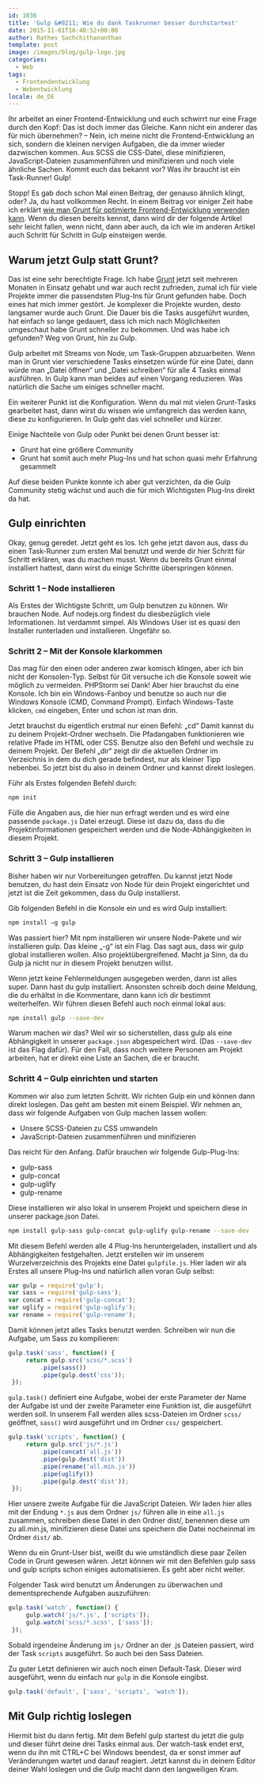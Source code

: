 ```yaml
---
id: 1036
title: 'Gulp &#8211; Wie du dank Taskrunner besser durchstartest'
date: 2015-11-01T16:40:52+00:00
author: Rathes Sachchithananthan
template: post
image: /images/blog/gulp-logo.jpg
categories:
  - Web
tags:
  - Frontendentwicklung
  - Webentwicklung
locale: de_DE
---
```

Ihr arbeitet an einer Frontend-Entwicklung und euch schwirrt nur eine Frage durch den Kopf: Das ist doch immer das Gleiche. Kann nicht ein anderer das für mich übernehmen? – Nein, ich meine nicht die Frontend-Entwicklung an sich, sondern die kleinen nervigen Aufgaben, die da immer wieder dazwischen kommen. Aus SCSS die CSS-Datei, diese minifizieren, JavaScript-Dateien zusammenführen und minifizieren und noch viele ähnliche Sachen. Kommt euch das bekannt vor? Was ihr braucht ist ein Task-Runner! Gulp!

<!--more-->

Stopp! Es gab doch schon Mal einen Beitrag, der genauso ähnlich klingt, oder? Ja, du hast vollkommen Recht. In einem Beitrag vor einiger Zeit habe ich erklärt [wie man Grunt für optimierte Frontend-Entwicklung verwenden kann](https://web-und-die-welt.de/2015/06/grunt-fuer-optimierte-frontend-entwicklung/). Wenn du diesen bereits kennst, dann wird dir der folgende Artikel sehr leicht fallen, wenn nicht, dann aber auch, da ich wie im anderen Artikel auch Schritt für Schritt in Gulp einsteigen werde.

## Warum jetzt Gulp statt Grunt?

Das ist eine sehr berechtigte Frage. Ich habe [Grunt](http://gruntjs.com) jetzt seit mehreren Monaten in Einsatz gehabt und war auch recht zufrieden, zumal ich für viele Projekte immer die passendsten Plug-Ins für Grunt gefunden habe. Doch eines hat mich immer gestört. Je komplexer die Projekte wurden, desto langsamer wurde auch Grunt. Die Dauer bis die Tasks ausgeführt wurden, hat einfach so lange gedauert, dass ich mich nach Möglichkeiten umgeschaut habe Grunt schneller zu bekommen. Und was habe ich gefunden? Weg von Grunt, hin zu Gulp.

Gulp arbeitet mit Streams von Node, um Task-Gruppen abzuarbeiten. Wenn man in Grunt vier verschiedene Tasks einsetzen würde für eine Datei, dann würde man „Datei öffnen“ und „Datei schreiben“ für alle 4 Tasks einmal ausführen. In Gulp kann man beides auf einen Vorgang reduzieren. Was natürlich die Sache um einiges schneller macht.

Ein weiterer Punkt ist die Konfiguration. Wenn du mal mit vielen Grunt-Tasks gearbeitet hast, dann wirst du wissen wie umfangreich das werden kann, diese zu konfigurieren. In Gulp geht das viel schneller und kürzer.

Einige Nachteile von Gulp oder Punkt bei denen Grunt besser ist:

- Grunt hat eine größere Community
- Grunt hat somit auch mehr Plug-Ins und hat schon quasi mehr Erfahrung gesammelt

Auf diese beiden Punkte konnte ich aber gut verzichten, da die Gulp Community stetig wächst und auch die für mich Wichtigsten Plug-Ins direkt da hat.

## Gulp einrichten

Okay, genug geredet. Jetzt geht es los. Ich gehe jetzt davon aus, dass du einen Task-Runner zum ersten Mal benutzt und werde dir hier Schritt für Schritt erklären, was du machen musst. Wenn du bereits Grunt einmal installiert hattest, dann wirst du einige Schritte überspringen können.

### Schritt 1 – Node installieren

Als Erstes der Wichtigste Schritt, um Gulp benutzen zu können. Wir brauchen Node. Auf nodejs.org findest du diesbezüglich viele Informationen. Ist verdammt simpel. Als Windows User ist es quasi den Installer runterladen und installieren. Ungefähr so.

### Schritt 2 – Mit der Konsole klarkommen

Das mag für den einen oder anderen zwar komisch klingen, aber ich bin nicht der Konsolen-Typ. Selbst für Git versuche ich die Konsole soweit wie möglich zu vermeiden. PHPStorm sei Dank! Aber hier brauchst du eine Konsole. Ich bin ein Windows-Fanboy und benutze so auch nur die Windows Konsole (CMD, Command Prompt). Einfach Windows-Taste klicken, `cmd` eingeben, Enter und schon ist man drin.

Jetzt brauchst du eigentlich erstmal nur einen Befehl: „cd“ Damit kannst du zu deinem Projekt-Ordner wechseln. Die Pfadangaben funktionieren wie relative Pfade im HTML oder CSS. Benutze also den Befehl und wechsle zu deinem Projekt. Der Befehl „dir“ zeigt dir die aktuellen Ordner im Verzeichnis in dem du dich gerade befindest, nur als kleiner Tipp nebenbei. So jetzt bist du also in deinem Ordner und kannst direkt loslegen.

Führ als Erstes folgenden Befehl durch:

```bash
npm init
```

Fülle die Angaben aus, die hier nun erfragt werden und es wird eine passende `package.js` Datei erzeugt. Diese ist dazu da, dass du die Projektinformationen gespeichert werden und die Node-Abhängigkeiten in diesem Projekt.

### Schritt 3 – Gulp installieren

Bisher haben wir nur Vorbereitungen getroffen. Du kannst jetzt Node benutzen, du hast dein Einsatz von Node für dein Projekt eingerichtet und jetzt ist die Zeit gekommen, dass du Gulp installierst.

Gib folgenden Befehl in die Konsole ein und es wird Gulp installiert:

```bash
npm install –g gulp
```

Was passiert hier? Mit npm installieren wir unsere Node-Pakete und wir installieren gulp. Das kleine „-g“ ist ein Flag. Das sagt aus, dass wir gulp global installieren wollen. Also projektübergreifened. Macht ja Sinn, da du Gulp ja nicht nur in diesem Projekt benutzen willst.

Wenn jetzt keine Fehlermeldungen ausgegeben werden, dann ist alles super. Dann hast du gulp installiert. Ansonsten schreib doch deine Meldung, die du erhältst in die Kommentare, dann kann ich dir bestimmt weiterhelfen. Wir führen diesen Befehl auch noch einmal lokal aus:

```bash
npm install gulp --save-dev
```

Warum machen wir das? Weil wir so sicherstellen, dass gulp als eine Abhängigkeit in unserer `package.json` abgespeichert wird. (Das `--save-dev` ist das Flag dafür). Für den Fall, dass noch weitere Personen am Projekt arbeiten, hat er direkt eine Liste an Sachen, die er braucht.

### Schritt 4 – Gulp einrichten und starten

Kommen wir also zum letzten Schritt. Wir richten Gulp ein und können dann direkt loslegen. Das geht am besten mit einem Beispiel. Wir nehmen an, dass wir folgende Aufgaben von Gulp machen lassen wollen:

- Unsere SCSS-Dateien zu CSS umwandeln
- JavaScript-Dateien zusammenführen und minifizieren

Das reicht für den Anfang. Dafür brauchen wir folgende Gulp-Plug-Ins:

- gulp-sass
- gulp-concat
- gulp-uglify
- gulp-rename

Diese installieren wir also lokal in unserem Projekt und speichern diese in unserer package.json Datei.

```bash
npm install gulp-sass gulp-concat gulp-uglify gulp-rename --save-dev
```

Mit diesem Befehl werden alle 4 Plug-Ins heruntergeladen, installiert und als Abhängigkeiten festgehalten. Jetzt erstellen wir im unserem Wurzelverzeichnis des Projekts eine Datei `gulpfile.js`. Hier laden wir als Erstes all unsere Plug-Ins und natürlich allen voran Gulp selbst:

```javascript
var gulp = require('gulp');
var sass = require('gulp-sass');
var concat = require('gulp-concat');
var uglify = require('gulp-uglify');
var rename = require('gulp-rename');
```

Damit können jetzt alles Tasks benutzt werden. Schreiben wir nun die Aufgabe, um Sass zu kompilieren:

```javascript
gulp.task('sass', function() {
     return gulp.src('scss/*.scss')
         .pipe(sass())
         .pipe(gulp.dest('css'));
 });
 ```

`gulp.task()` definiert eine Aufgabe, wobei der erste Parameter der Name der Aufgabe ist und der zweite Parameter eine Funktion ist, die ausgeführt werden soll. In unserem Fall werden alles scss-Dateien im Ordner `scss/` geöffnet, `sass()` wird ausgeführt und im Ordner `css/` gespeichert.

```javascript
gulp.task('scripts', function() {
     return gulp.src('js/*.js')
         .pipe(concat('all.js'))
         .pipe(gulp.dest('dist'))
         .pipe(rename('all.min.js'))
         .pipe(uglify())
         .pipe(gulp.dest('dist'));
 });
 ```

Hier unsere zweite Aufgabe für die JavaScript Dateien. Wir laden hier alles mit der Endung `*.js` aus dem Ordner `js/` führen alle in eine `all.js` zusammen, schreiben diese Datei in den Ordner dist/, benennen diese um zu all.min.js, minifizieren diese Datei uns speichern die Datei nocheinmal im Ordner `dist/` ab.

Wenn du ein Grunt-User bist, weißt du wie umständlich diese paar Zeilen Code in Grunt gewesen wären. Jetzt können wir mit den Befehlen gulp sass und gulp scripts schon einiges automatisieren. Es geht aber nicht weiter.

Folgender Task wird benutzt um Änderungen zu überwachen und dementsprechende Aufgaben auszuführen:

```javascript
gulp.task('watch', function() {
     gulp.watch('js/*.js', ['scripts']);
     gulp.watch('scss/*.scss', ['sass']);
 });
```

Sobald irgendeine Änderung im `js/` Ordner an der .js Dateien passiert, wird der Task `scripts` ausgeführt. So auch bei den Sass Dateien.

Zu guter Letzt definieren wir auch noch einen Default-Task. Dieser wird ausgeführt, wenn du einfach nur `gulp` in die Konsole eingibst.

```javascript
gulp.task('default', ['sass', 'scripts', 'watch']);
```

## Mit Gulp richtig loslegen

Hiermit bist du dann fertig. Mit dem Befehl gulp startest du jetzt die gulp und dieser führt deine drei Tasks einmal aus. Der watch-task endet erst, wenn du ihn mit CTRL+C bei Windows beendest, da er sonst immer auf Veränderungen wartet und darauf reagiert. Jetzt kannst du in deinem Editor deiner Wahl loslegen und die Gulp macht dann den langweiligen Kram.